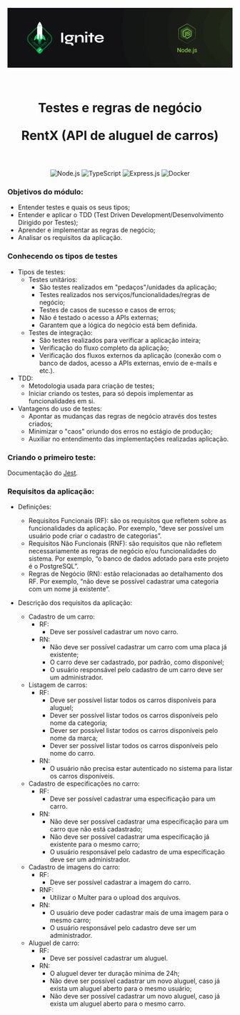 <p align="center">
  <img src="../.github/capa-ignite-nodejs.png" alt="Ignite Node.js">
</p>

<br>

<h1 align="center">
  Testes e regras de negócio

  <br>

  RentX (API de aluguel de carros)
</h1>

<br>

<p align="center">
  <img src="https://img.shields.io/badge/Node.js-339933?style=for-the-badge&logo=nodedotjs&logoColor=white" alt="Node.js">
  <img src="https://img.shields.io/badge/TypeScript-007ACC?style=for-the-badge&logo=typescript&logoColor=white" alt="TypeScript">
  <img src="https://img.shields.io/badge/Express.js-000000?style=for-the-badge&logo=express&logoColor=white" alt="Express.js">
  <img src="https://img.shields.io/badge/Docker-2CA5E0?style=for-the-badge&logo=docker&logoColor=white" alt="Docker">
</p>

### Objetivos do módulo:
- Entender testes e quais os seus tipos;
- Entender e aplicar o TDD (Test Driven Development/Desenvolvimento Dirigido por Testes);
- Aprender e implementar as regras de negócio;
- Analisar os requisitos da aplicação.

### Conhecendo os tipos de testes
- Tipos de testes:
  - Testes unitários:
    - São testes realizados em "pedaços"/unidades da aplicação;
    - Testes realizados nos serviços/funcionalidades/regras de negócio;
    - Testes de casos de sucesso e casos de erros;
    - Não é testado o acesso a APIs externas;
    - Garantem que a lógica do negócio está bem definida.
  - Testes de integração:
    - São testes realizados para verificar a aplicação inteira;
    - Verificação do fluxo completo da aplicação;
    - Verificação dos fluxos externos da aplicação (conexão com o banco de dados, acesso a APIs externas, envio de e-mails e etc.).
- TDD:
  - Metodologia usada para criação de testes;
  - Iniciar criando os testes, para só depois implementar as funcionalidades em si.
- Vantagens do uso de testes:
  - Apontar as mudanças das regras de negócio através dos testes criados;
  - Minimizar o "caos" oriundo dos erros no estágio de produção;
  - Auxiliar no entendimento das implementações realizadas aplicação.

### Criando o primeiro teste:
Documentação do [Jest](https://jestjs.io/pt-BR/docs/getting-started).

### Requisitos da aplicação:
- Definições:
  - Requisitos Funcionais (RF): são os requisitos que refletem sobre as funcionalidades da aplicação. Por exemplo, “deve ser possível um usuário pode criar o cadastro de categorias”.
  - Requisitos Não Funcionais (RNF):  são requisitos que não refletem necessariamente as regras de negócio e/ou funcionalidades do sistema. Por exemplo, “o banco de dados adotado para este projeto é o PostgreSQL”.
  - Regras de Negócio (RN): estão relacionadas ao detalhamento dos RF. Por exemplo, “não deve se possível cadastrar uma categoria com um nome já existente”.

- Descrição dos requisitos da aplicação:
  - Cadastro de um carro:
    - RF:
      - Deve ser possível cadastrar um novo carro.
    - RN:
      - Não deve ser possível cadastrar um carro com uma placa já existente;
      - O carro deve ser cadastrado, por padrão, como disponível;
      - O usuário responsável pelo cadastro de um carro deve ser um administrador.
  - Listagem de carros:
    - RF:
      - Deve ser possível listar todos os carros disponíveis para aluguel;
      - Dever ser possível listar todos os carros disponíveis pelo nome da categoria;
      - Dever ser possível listar todos os carros disponíveis pelo nome da marca;
      - Dever ser possível listar todos os carros disponíveis pelo nome do carro.
    - RN:
      - O usuário não precisa estar autenticado no sistema para listar os carros disponíveis.
  - Cadastro de especificações no carro:
    - RF:
      - Deve ser possível cadastrar uma especificação para um carro.
    - RN:
      - Não deve ser possível cadastrar uma especificação para um carro que não está cadastrado;
      - Não deve ser possível cadastrar uma especificação já existente para o mesmo carro;
      - O usuário responsável pelo cadastro de uma especificação deve ser um administrador.
  - Cadastro de imagens do carro:
    - RF:
      - Deve ser possível cadastrar a imagem do carro.
    - RNF:
      - Utilizar o Multer para o upload dos arquivos.
    - RN:
      - O usuário deve poder cadastrar mais de uma imagem para o mesmo carro;
      - O usuário responsável pelo cadastro deve ser um administrador.
  - Aluguel de carro:
    - RF:
      - Deve ser possível cadastrar um aluguel.
    - RN:
      - O aluguel dever ter duração mínima de 24h;
      - Não deve ser possível cadastrar um novo aluguel, caso já exista um aluguel aberto para o mesmo usuário;
      - Não deve ser possível cadastrar um novo aluguel, caso já exista um aluguel aberto para o mesmo carro.
